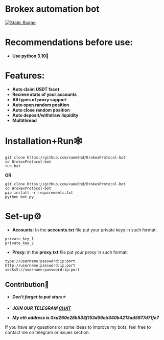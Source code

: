 # Brokex automation bot 

[![Static Badge](https://img.shields.io/badge/Telegram-Channel-Link?style=for-the-badge&logo=Telegram&logoColor=white&logoSize=auto&color=blue)](https://t.me/+pB6j65Kv7cdjZmU0)

# Recommendations before use:
- **Use python 3.10🐍**

# Features:
- **Auto claim USDT facet**
- **Recieve stats of your accounts**
- **All types of proxy support**
- **Auto open random position**
- **Auto close random position**
- **Auto deposit/withdraw liquidity**
- **Multithread**

# Installation+Run🕸
```shell
git clone https://github.com/xane0nd/BrokexProtocol-bot
cd BrokexProtocol-bot
run.bat
```

**OR**

```shell
git clone https://github.com/xane0nd/BrokexProtocol-bot
cd BrokexProtocol-bot
pip install -r requirements.txt
python bot.py
```

# Set-up⚙
- **Accounts:** In the **accounts.txt** file put your private keys in such format:
```shell
private_key_1
private_key_2
```
- **Proxy:** in the **proxy.txt** file put your proxy in such format:
```shell
type://username:password:ip:port
http://username:password:ip:port
socks5://username:password:ip:port
```

## Contribution🌟

- ***Don't forget to put stars⭐***

- ***JOIN OUR TELEGRAM [CHAT](https://t.me/+9j5RcKMfT5s4M2Q0)***

- ***My eth address is 0xd260e28b533f153d59cb340b4213ad5977d71fe7***

If you have any questions or some ideas to improve my bots, feel free to contact me on telegram or issues section.

